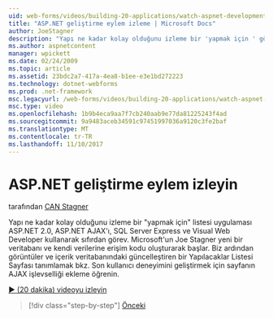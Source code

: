 ```yaml
---
uid: web-forms/videos/building-20-applications/watch-aspnet-development-in-action
title: "ASP.NET geliştirme eylem izleme | Microsoft Docs"
author: JoeStagner
description: "Yapı ne kadar kolay olduğunu izleme bir 'yapmak için ' görev ASP.NET 2.0, ASP.NET AJAX'ı, SQL Server Express ve Visual Web Developer kullanarak sıfırdan listesi uygulama. MIC..."
ms.author: aspnetcontent
manager: wpickett
ms.date: 02/24/2009
ms.topic: article
ms.assetid: 23bdc2a7-417a-4ea8-b1ee-e3e1bd272223
ms.technology: dotnet-webforms
ms.prod: .net-framework
msc.legacyurl: /web-forms/videos/building-20-applications/watch-aspnet-development-in-action
msc.type: video
ms.openlocfilehash: 1b9b4eca9aa7f7cb240aab9e77da81225243f4ad
ms.sourcegitcommit: 9a9483aceb34591c97451997036a9120c3fe2baf
ms.translationtype: MT
ms.contentlocale: tr-TR
ms.lasthandoff: 11/10/2017
---
```

<a name="watch-aspnet-development-in-action"></a>ASP.NET geliştirme eylem izleyin
====================
tarafından [CAN Stagner](https://github.com/JoeStagner)

Yapı ne kadar kolay olduğunu izleme bir "yapmak için" listesi uygulaması ASP.NET 2.0, ASP.NET AJAX'ı, SQL Server Express ve Visual Web Developer kullanarak sıfırdan görev. Microsoft'un Joe Stagner yeni bir veritabanı ve kendi verilerine erişim kodu oluşturarak başlar. Biz ardından görüntüler ve içerik veritabanındaki güncelleştiren bir Yapılacaklar Listesi Sayfası tanımlamak bkz. Son kullanıcı deneyimini geliştirmek için sayfanın AJAX işlevselliği ekleme öğrenin.

[&#9654; (20 dakika) videoyu izleyin](https://channel9.msdn.com/Blogs/ASP-NET-Site-Videos/watch-aspnet-development-in-action)

>[!div class="step-by-step"]
[Önceki](lesson-8-working-with-the-gridview-and-formview.md)
